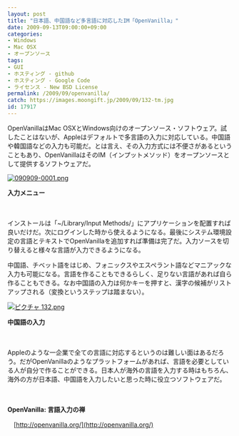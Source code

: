 ```yaml
---
layout: post
title: "日本語、中国語など多言語に対応したIM「OpenVanilla」"
date: 2009-09-13T09:00:00+09:00
categories:
- Windows
- Mac OSX
- オープンソース
tags: 
- GUI
- ホスティング - github
- ホスティング - Google Code
- ライセンス - New BSD License
permalink: /2009/09/openvanilla/
catch: https://images.moongift.jp/2009/09/132-tm.jpg
id: 17917
---
```

OpenVanillaはMac OSXとWindows向けのオープンソース・ソフトウェア。試したことはないが、Appleはデフォルトで多言語の入力に対応している。中国語や韓国語などの入力も可能だ。とは言え、その入力方式には不便さがあるということもあり、OpenVanillaはそのIM（インプットメソッド）をオープンソースとして提供するソフトウェアだ。

  

[![090909-0001.png](https://images.moongift.jp/2009/09/090909-0001-tm.jpg)](https://images.moongift.jp/2009/09/090909-0001.png)  
  
**入力メニュー**

  

　

  

インストールは「~/Library/Input Methods/」にアプリケーションを配置すれば良いだけだ。次にログインした時から使えるようになる。最後にシステム環境設定の言語とテキストでOpenVanillaを追加すれば準備は完了だ。入力ソースを切り替えると様々な言語が入力できるようになる。

  
  
<!--more-->

中国語、チベット語をはじめ、フォニックスやエスペラント語などマニアックな入力も可能になる。言語を作ることもできるらしく、足りない言語があれば自ら作ることもできる。なお中国語の入力は何かキーを押すと、漢字の候補がリストアップされる（変換というステップは踏まない）。

  

[![ピクチャ 132.png](https://images.moongift.jp/2009/09/132-tm.jpg)](https://images.moongift.jp/2009/09/132.png)  
  
**中国語の入力**

  

　

  

Appleのような一企業で全ての言語に対応するというのは難しい面はあるだろう。だがOpenVanillaのようなプラットフォームがあれば、言語を必要としている人が自分で作ることができる。日本人が海外の言語を入力する時はもちろん、海外の方が日本語、中国語を入力したいと思った時に役立つソフトウェアだ。

  

　

  

**OpenVanilla: 言語入力の禅**  
  
　[http://openvanilla.org/](http://openvanilla.org/)

  
